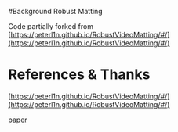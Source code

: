#Background Robust Matting

Code partially forked from [https://peterl1n.github.io/RobustVideoMatting/#/](https://peterl1n.github.io/RobustVideoMatting/#/)

# References & Thanks

[https://peterl1n.github.io/RobustVideoMatting/#/](https://peterl1n.github.io/RobustVideoMatting/#/)

[paper](https://arxiv.org/abs/2108.11515)



